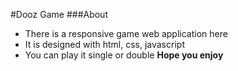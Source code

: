 #Dooz Game
###About
- There is a responsive game web application here
- It is designed with html, css, javascript
- You can play it single or double
**Hope you enjoy**
